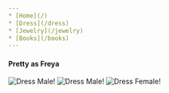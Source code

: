 ```yaml
---
* [Home](/)
* [Dress](/dress)
* [Jewelry](/jewelry)
* [Books](/books)
---
```


#### Pretty as Freya 

![Dress Male!](https://www.vikingwarriorshirts.com/cdn/shop/files/BlackVikingTunicHandEmbroidered1copy_1200x.jpg?v=1706131157)
![Dress Male!](https://www.vikingwarriorshirts.com/cdn/shop/files/viking-dress-in-natural-cotton-with-blue-trim-elegance-meets-warrior-spirit-6_ea043be7-73cc-4128-8617-9cfc70d37817_1200x.jpg?v=1728080423)
![Dress Female!](https://talesofvalhalla.com/cdn/shop/articles/t_i_xu_ng_5.jpg?v=1726335681&width=1344)

